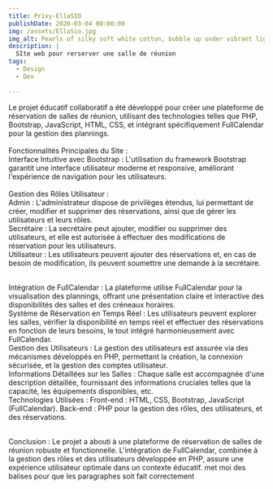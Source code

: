 ```yaml
---
title: Prixy-EllaSIO
publishDate: 2020-03-04 00:00:00
img: /assets/EllaSio.jpg
img_alt: Pearls of silky soft white cotton, bubble up under vibrant lighting
description: |
  SIte web pour rerserver une salle de réunion
tags:
  - Design
  - Dev
  
---
```


<!DOCTYPE html>
<html lang="fr">

<head>
    <meta charset="UTF-8">
    <meta name="viewport" content="width=device-width, initial-scale=1.0">
    <title>Plateforme de Réservation de Salles de Réunion</title>
    <!-- Ajouter les liens vers les fichiers CSS et JavaScript nécessaires ici -->
</head>

Le projet éducatif collaboratif a été développé pour créer une plateforme de réservation de salles de réunion, utilisant des technologies telles que PHP, Bootstrap, JavaScript, HTML, CSS, et intégrant spécifiquement FullCalendar pour la gestion des plannings.<br/><br/>
Fonctionnalités Principales du Site :<br/>
Interface Intuitive avec Bootstrap : L'utilisation du framework Bootstrap garantit une interface utilisateur moderne et responsive, améliorant l'expérience de navigation pour les utilisateurs.<br/>
<br/>Gestion des Rôles Utilisateur :
<br/>Admin : L'administrateur dispose de privilèges étendus, lui permettant de créer, modifier et supprimer des réservations, ainsi que de gérer les utilisateurs et leurs rôles.
<br/> Secrétaire : La secrétaire peut ajouter, modifier ou supprimer des utilisateurs, et elle est autorisée à effectuer des modifications de réservation pour les utilisateurs.
<br/> Utilisateur : Les utilisateurs peuvent ajouter des réservations et, en cas de besoin de modification, ils peuvent soumettre une demande à la secrétaire.

<br/> Intégration de FullCalendar : La plateforme utilise FullCalendar pour la visualisation des plannings, offrant une présentation claire et interactive des disponibilités des salles et des créneaux horaires.
<br/> Système de Réservation en Temps Réel : Les utilisateurs peuvent explorer les salles, vérifier la disponibilité en temps réel et effectuer des réservations en fonction de leurs besoins, le tout intégré harmonieusement avec FullCalendar.
<br/> Gestion des Utilisateurs : La gestion des utilisateurs est assurée via des mécanismes développés en PHP, permettant la création, la connexion sécurisée, et la gestion des comptes utilisateur.
<br/> Informations Détaillées sur les Salles : Chaque salle est accompagnée d'une description détaillée, fournissant des informations cruciales telles que la capacité, les équipements disponibles, etc.
<br/> Technologies Utilisées : Front-end : HTML, CSS, Bootstrap, JavaScript (FullCalendar). Back-end : PHP pour la gestion des rôles, des utilisateurs, et des réservations.

<br/> Conclusion : Le projet a abouti à une plateforme de réservation de salles de réunion robuste et fonctionnelle. L'intégration de FullCalendar, combinée à la gestion des rôles et des utilisateurs développée en PHP, assure une expérience utilisateur optimale dans un contexte éducatif. met moi des balises pour que les paragraphes soit fait correctement
